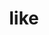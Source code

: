---
category: 4-letters
denotation: null
name: like
reference_link: https://www.etymonline.com/word/like
root_language: null
root_name: null
title: like
type: free
word_sums:
- respelling: like
  sum: 'Like + '
---